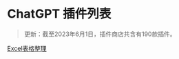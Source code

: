 # ChatGPT 插件列表

> 更新：截至2023年6月1日，插件商店共含有190款插件。

[Excel表格整理](https://docs.google.com/spreadsheets/d/1Ka6CPPg1LK36LlqyFDl92ogJZtFdDkTd5Q_nhPo4HNA/edit?usp=sharing)
